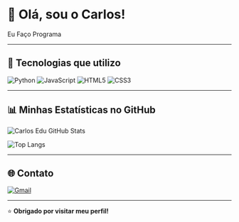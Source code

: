 # 👋 Olá, sou o Carlos!

Eu Faço Programa

---

## 🚀 Tecnologias que utilizo

![Python](https://img.shields.io/badge/Python-3776AB?style=for-the-badge&logo=python&logoColor=white)
![JavaScript](https://img.shields.io/badge/JavaScript-F7DF1E?style=for-the-badge&logo=javascript&logoColor=black)
![HTML5](https://img.shields.io/badge/HTML5-E34F26?style=for-the-badge&logo=html5&logoColor=white)
![CSS3](https://img.shields.io/badge/CSS3-1572B6?style=for-the-badge&logo=css3&logoColor=white)

---

## 📊 Minhas Estatísticas no GitHub

![Carlos Edu GitHub Stats](https://github-readme-stats.vercel.app/api?username=carlosedu-dev&show_icons=true&theme=radical)

![Top Langs](https://github-readme-stats.vercel.app/api/top-langs/?username=carlosedu-dev&layout=compact&theme=radical)



---

## 🌐 Contato

[![Gmail](https://img.shields.io/badge/Gmail-D14836?style=for-the-badge&logo=gmail&logoColor=white)](mailto:manodid@gmail.com)

---

⭐️ **Obrigado por visitar meu perfil!**
